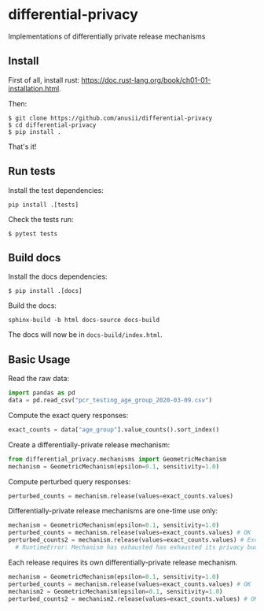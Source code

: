 # differential-privacy
Implementations of differentially private release mechanisms

## Install

First of all, install rust: https://doc.rust-lang.org/book/ch01-01-installation.html.

Then:

```
$ git clone https://github.com/anusii/differential-privacy
$ cd differential-privacy
$ pip install .
```

That's it!

## Run tests

Install the test dependencies:

```
pip install .[tests]
```

Check the tests run:

```
$ pytest tests
```


## Build docs

Install the docs dependencies:

```
$ pip install .[docs]
```

Build the docs:

```
sphinx-build -b html docs-source docs-build
```

The docs will now be in `docs-build/index.html`.

## Basic Usage
Read the raw data:
```python
import pandas as pd
data = pd.read_csv("pcr_testing_age_group_2020-03-09.csv")
```

Compute the exact query responses:
```python
exact_counts = data["age_group"].value_counts().sort_index()
```

Create a differentially-private release mechanism:
```python
from differential_privacy.mechanisms import GeometricMechanism
mechanism = GeometricMechanism(epsilon=0.1, sensitivity=1.0)
```

Compute perturbed query responses:
```python
perturbed_counts = mechanism.release(values=exact_counts.values)
```

Differentially-private release mechanisms are one-time use only:
```python
mechanism = GeometricMechanism(epsilon=0.1, sensitivity=1.0)
perturbed_counts = mechanism.release(values=exact_counts.values) # OK
perturbed_counts2 = mechanism.release(values=exact_counts.values) # Exception!
  # RuntimeError: Mechanism has exhausted has exhausted its privacy budget.
```

Each release requires its own differentially-private release mechanism.
```python
mechanism = GeometricMechanism(epsilon=0.1, sensitivity=1.0)
perturbed_counts = mechanism.release(values=exact_counts.values) # OK
mechanism2 = GeometricMechanism(epsilon=0.1, sensitivity=1.0)
perturbed_counts2 = mechanism2.release(values=exact_counts.values) # OK
```
